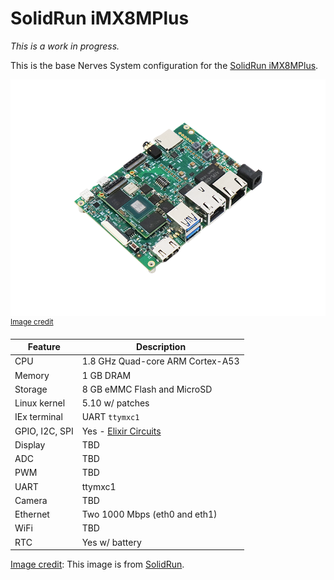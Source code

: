 # SolidRun iMX8MPlus

*This is a work in progress.*

This is the base Nerves System configuration for the [SolidRun iMX8MPlus](https://www.solid-run.com/embedded-industrial-iot/nxp-i-mx8-family/hummingboard-m/).

![SolidRun iMX8MPlus](assets/imx8mp.png)
<br><sup>[Image credit](#solidrun)</sup>

| Feature              | Description                      |
| -------------------- | -------------------------------- |
| CPU                  | 1.8 GHz Quad-core ARM Cortex-A53 |
| Memory               | 1 GB DRAM                        |
| Storage              | 8 GB eMMC Flash and MicroSD      |
| Linux kernel         | 5.10 w/ patches                  |
| IEx terminal         | UART `ttymxc1`                   |
| GPIO, I2C, SPI       | Yes - [Elixir Circuits](https://github.com/elixir-circuits) |
| Display              | TBD                             |
| ADC                  | TBD                             |
| PWM                  | TBD                             |
| UART                 | ttymxc1                         |
| Camera               | TBD                             |
| Ethernet             | Two 1000 Mbps (eth0 and eth1)   |
| WiFi                 | TBD                             |
| RTC                  | Yes w/ battery                  |

[Image credit](#solidrun): This image is from [SolidRun](https://www.solid-run.com/).
